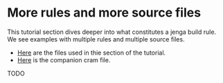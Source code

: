 
# More rules and more source files

This tutorial section dives deeper into what constitutes a jenga build rule.
We see examples with multiple rules and multiple source files.

- [Here](files/02) are the files used in thie section of the tutorial.
- [Here](cram/02_more_rules.t) is the companion cram file.

TODO
